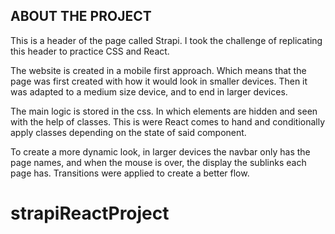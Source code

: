 ## ABOUT THE PROJECT

This is a header of the page called Strapi. I took the challenge of replicating this header to practice CSS and React.

The website is created in a mobile first approach. Which means that the page was first created with how it would look in smaller devices. Then it was adapted to a medium size device, and to end in larger devices.

The main logic is stored in the css. In which elements are hidden and seen with the help of classes. This is were React comes to hand and conditionally apply classes depending on the state of said component.

To create a more dynamic look, in larger devices the navbar only has the page names, and when the mouse is over, the display the sublinks each page has. Transitions were applied to create a better flow.
# strapiReactProject
